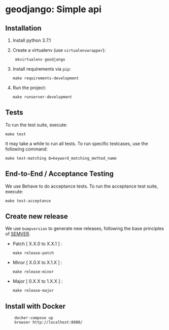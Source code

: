 # geodjango: Simple api


## Installation

1. Install python 3.7.1

2. Create a virtualenv (use `virtualenvwrapper`):

        mkvirtualenv geodjango

3.  Install requirements via `pip`:

        make requirements-development

4.  Run the project:

        make runserver-development


## Tests


To run the test suite, execute:

    make test

It may take a while to run all tests. To run specific testcases, use the
following command:

    make test-matching Q=keyword_matching_method_name


## End-to-End / Acceptance Testing


We use Behave to do acceptance tests. To run the acceptance test
suite, execute:

    make test-acceptance


## Create new release


We use `bumpversion` to generate new releases, following the base
principles of [SEMVER](http://semver.org/).

-   Patch [ X.X.0 to X.X.1 ] :

        make release-patch

-   Minor [ X.0.X to X.1.X ] :

        make release-minor

-   Major [ 0.X.X to 1.X.X ] :

        make release-major

## Install with Docker

        docker-compose up
        browser http://localhost:8000/